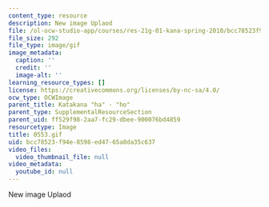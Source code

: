 ```yaml
---
content_type: resource
description: New image Uplaod
file: /ol-ocw-studio-app/courses/res-21g-01-kana-spring-2010/bcc78523f94e8598ed4765a8da35c637_0553.gif
file_size: 292
file_type: image/gif
image_metadata:
  caption: ''
  credit: ''
  image-alt: ''
learning_resource_types: []
license: https://creativecommons.org/licenses/by-nc-sa/4.0/
ocw_type: OCWImage
parent_title: Katakana "ha" - "ho"
parent_type: SupplementalResourceSection
parent_uid: ff529f98-2aa7-fc29-dbee-900076bd4859
resourcetype: Image
title: 0553.gif
uid: bcc78523-f94e-8598-ed47-65a8da35c637
video_files:
  video_thumbnail_file: null
video_metadata:
  youtube_id: null
---
```

New image Uplaod